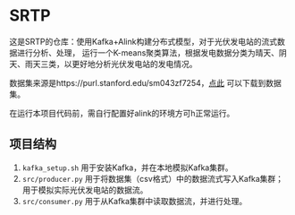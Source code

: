 # SRTP

这是SRTP的仓库：使用Kafka+Alink构建分布式模型，对于光伏发电站的流式数据进行分析、处理，
运行一个K-means聚类算法，根据发电数据分类为晴天、阴天、雨天三类，以更好地分析光伏发电站的发电情况。

数据集来源是https://purl.stanford.edu/sm043zf7254，[点此](https://stacks.stanford.edu/file/druid:sm043zf7254/2017_pv_raw.csv)
可以下载到数据集。

在运行本项目代码前，需自行配置好alink的环境方可h正常运行。

## 项目结构

1. `kafka_setup.sh` 用于安装Kafka，并在本地模拟Kafka集群。
2. `src/producer.py` 用于将数据集（csv格式）中的数据流式写入Kafka集群；用于模拟实际光伏发电站的数据流。
3. `src/consumer.py` 用于从Kafka集群中读取数据流，并进行处理。
